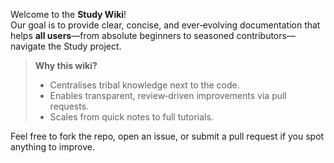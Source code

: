 Welcome to the **Study Wiki**!  
Our goal is to provide clear, concise, and ever‑evolving documentation that helps **all users**—from absolute beginners to seasoned contributors—navigate the Study project.

> **Why this wiki?**
> * Centralises tribal knowledge next to the code.
> * Enables transparent, review‑driven improvements via pull requests.
> * Scales from quick notes to full tutorials.

Feel free to fork the repo, open an issue, or submit a pull request if you spot anything to improve.
